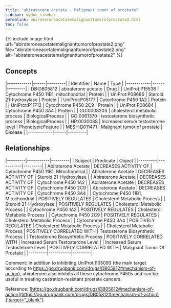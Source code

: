 ```yaml
---
title: "abiraterone acetate - Malignant tumor of prostate"
sidebar: mydoc_sidebar
permalink: abirateroneacetatemalignanttumorofprostate2.html
toc: false 
---
```


{% include image.html url="abirateroneacetatemalignanttumorofprostate2.png" file="abirateroneacetatemalignanttumorofprostate2.png" alt="abirateroneacetatemalignanttumorofprostate2" %}

## Concepts

|------------|------|---------|
| Identifier | Name | Type    |
|------------|------|---------|
| DB:DB05812 | abiraterone acetate | Drug |
| UniProt:P15538 | Cytochrome P450 11B1, mitochondrial | Protein |
| UniProt:P08686 | Steroid 21-hydroxylase | Protein |
| UniProt:P05177 | Cytochrome P450 1A2 | Protein |
| UniProt:P11712 | Cytochrome P450 2C9 | Protein |
| UniProt:P08684 | Cytochrome P450 3A4 | Protein |
| GO:0008203 | cholesterol metabolic process | BiologicalProcess |
| GO:0061370 | testosterone biosynthetic process | BiologicalProcess |
| HP:0030088 | Increased serum testosterone level | PhenotypicFeature |
| MESH:D011471 | Malignant tumor of prostate | Disease |
|------------|------|---------|

## Relationships

|---------|-----------|---------|
| Subject | Predicate | Object  |
|---------|-----------|---------|
| Abiraterone Acetate | DECREASES ACTIVITY OF | Cytochrome P450 11B1, Mitochondrial |
| Abiraterone Acetate | DECREASES ACTIVITY OF | Steroid 21-Hydroxylase |
| Abiraterone Acetate | DECREASES ACTIVITY OF | Cytochrome P450 1A2 |
| Abiraterone Acetate | DECREASES ACTIVITY OF | Cytochrome P450 2C9 |
| Abiraterone Acetate | DECREASES ACTIVITY OF | Cytochrome P450 3A4 |
| Cytochrome P450 11B1, Mitochondrial | POSITIVELY REGULATES | Cholesterol Metabolic Process |
| Steroid 21-Hydroxylase | POSITIVELY REGULATES | Cholesterol Metabolic Process |
| Cytochrome P450 1A2 | POSITIVELY REGULATES | Cholesterol Metabolic Process |
| Cytochrome P450 2C9 | POSITIVELY REGULATES | Cholesterol Metabolic Process |
| Cytochrome P450 3A4 | POSITIVELY REGULATES | Cholesterol Metabolic Process |
| Cholesterol Metabolic Process | POSITIVELY CORRELATED WITH | Testosterone Biosynthetic Process |
| Testosterone Biosynthetic Process | POSITIVELY CORRELATED WITH | Increased Serum Testosterone Level |
| Increased Serum Testosterone Level | POSITIVELY CORRELATED WITH | Malignant Tumor Of Prostate |
|---------|-----------|---------|

Comment: In addition to inhibiting UniProt:P05093 (the main target according to https://go.drugbank.com/drugs/DB05812#mechanism-of-action), abiraterone also inhibits all these cytochrome P450s and can be useful in treating castration-resistant prostate cancers.

Reference: [https://go.drugbank.com/drugs/DB05812#mechanism-of-action](https://go.drugbank.com/drugs/DB05812#mechanism-of-action){:target="_blank"}